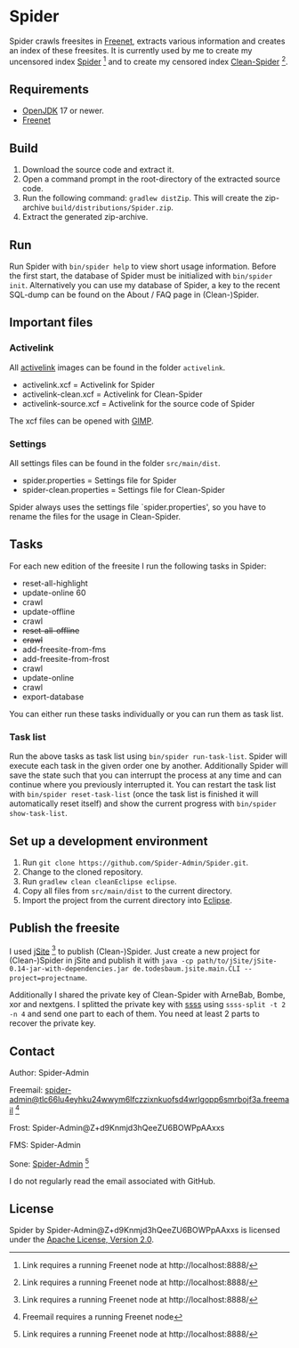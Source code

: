 # Spider

Spider crawls freesites in [Freenet](https://freenetproject.org/), extracts various information and creates an index of these freesites. It is currently used by me to create my uncensored index [Spider](http://localhost:8888/USK@nLTpFO0hKAp9AaaChDzk~hA95CRPOipmVjilxEVrwl4,68PXzK2-NeGmyyjz8lyWXRqvWBkuUfl0QAWMyyyjKRw,AQACAAE/spider/363/) [^1] and to create my censored index [Clean-Spider](http://localhost:8888/USK@5ijbfKSJ4kPZTRDzq363CHteEUiSZjrO-E36vbHvnIU,ZEZqPXeuYiyokY2r0wkhJr5cy7KBH9omkuWDqSC6PLs,AQACAAE/clean-spider/270/) [^1].

## Requirements

- [OpenJDK](https://openjdk.org/) 17 or newer.
- [Freenet](https://freenetproject.org/)

## Build

1. Download the source code and extract it.
2. Open a command prompt in the root-directory of the extracted source code.
3. Run the following command: `gradlew distZip`. This will create the zip-archive `build/distributions/Spider.zip`.
4. Extract the generated zip-archive.

## Run

Run Spider with `bin/spider help` to view short usage information. Before the first start, the database of Spider must be initialized with `bin/spider init`. Alternatively you can use my database of Spider, a key to the recent SQL-dump can be found on the About / FAQ page in (Clean-)Spider.

## Important files

### Activelink

All [activelink](https://github.com/hyphanet/wiki/wiki/Activelink) images can be found in the folder `activelink`.

- activelink.xcf = Activelink for Spider
- activelink-clean.xcf = Activelink for Clean-Spider
- activelink-source.xcf = Activelink for the source code of Spider

The xcf files can be opened with [GIMP](https://www.gimp.org/).

### Settings

All settings files can be found in the folder `src/main/dist`.

- spider.properties = Settings file for Spider
- spider-clean.properties = Settings file for Clean-Spider

Spider always uses the settings file `spider.properties', so you have to rename the files for the usage in Clean-Spider.

## Tasks

For each new edition of the freesite I run the following tasks in Spider:

- reset-all-highlight
- update-online 60
- crawl
- update-offline
- crawl
- ~~reset-all-offline~~
- ~~crawl~~
- add-freesite-from-fms
- add-freesite-from-frost
- crawl
- update-online
- crawl
- export-database

You can either run these tasks individually or you can run them as task list.

### Task list

Run the above tasks as task list using `bin/spider run-task-list`. Spider will execute each task in the given order one by another. Additionally Spider will save the state such that you can interrupt the process at any time and can continue where you previously interrupted it. You can restart the task list with `bin/spider reset-task-list` (once the task list is finished it will automatically reset itself) and show the current progress with `bin/spider show-task-list`.

## Set up a development environment

1. Run `git clone https://github.com/Spider-Admin/Spider.git`.
2. Change to the cloned repository.
3. Run `gradlew clean cleanEclipse eclipse`.
4. Copy all files from `src/main/dist` to the current directory.
5. Import the project from the current directory into [Eclipse](https://eclipseide.org/).


## Publish the freesite

I used [jSite](http://localhost:8888/USK@1waTsw46L9-JEQ8yX1khjkfHcn--g0MlMsTlYHax9zQ,oYyxr5jyFnaTsVGDQWk9e3ddOWGKnqEASxAk08MHT2Y,AQACAAE/jSite/17/) [^1] to publish (Clean-)Spider. Just create a new project for (Clean-)Spider in jSite and publish it with `java -cp path/to/jSite/jSite-0.14-jar-with-dependencies.jar de.todesbaum.jsite.main.CLI --project=projectname`.

Additionally I shared the private key of Clean-Spider with ArneBab, Bombe, xor and nextgens. I splitted the private key with [ssss](http://point-at-infinity.org/ssss/) using `ssss-split -t 2 -n 4` and send one part to each of them. You need at least 2 parts to recover the private key.

## Contact

Author: Spider-Admin

Freemail: spider-admin@tlc66lu4eyhku24wwym6lfczzixnkuofsd4wrlgopp6smrbojf3a.freemail [^2]

Frost: Spider-Admin@Z+d9Knmjd3hQeeZU6BOWPpAAxxs

FMS: Spider-Admin

Sone: [Spider-Admin](http://localhost:8888/Sone/viewSone.html?sone=msXvLpwmDqprlrYZ5ZRZyi7VUcWQ~Wisznv9JkQuSXY) [^1]

I do not regularly read the email associated with GitHub.

## License

Spider by Spider-Admin@Z+d9Knmjd3hQeeZU6BOWPpAAxxs is licensed under the [Apache License, Version 2.0](https://www.apache.org/licenses/LICENSE-2.0).

[^1]: Link requires a running Freenet node at http://localhost:8888/
[^2]: Freemail requires a running Freenet node
